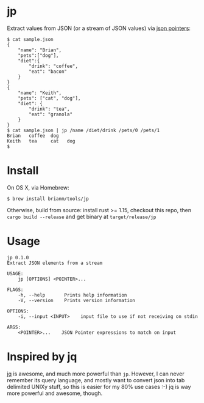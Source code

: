 # jp

Extract values from JSON (or a stream of JSON values) via [json pointers](https://tools.ietf.org/html/rfc6901):

```
$ cat sample.json
{
    "name": "Brian",
    "pets":["dog"],
    "diet":{
        "drink": "coffee",
        "eat": "bacon"
    }
}
{
    "name": "Keith",
    "pets": ["cat", "dog"],
    "diet": {
        "drink": "tea",
        "eat": "granola"
    }
}
$ cat sample.json | jp /name /diet/drink /pets/0 /pets/1
Brian   coffee  dog
Keith   tea     cat   dog
$
```

# Install

On OS X, via Homebrew:

```
$ brew install brianm/tools/jp
```

Otherwise, build from source: install rust >= 1.15, checkout this repo, 
then `cargo build --release` and get binary at `target/release/jp`

# Usage

```
jp 0.1.0
Extract JSON elements from a stream

USAGE:
    jp [OPTIONS] <POINTER>...

FLAGS:
    -h, --help       Prints help information
    -V, --version    Prints version information

OPTIONS:
    -i, --input <INPUT>    input file to use if not receiving on stdin

ARGS:
    <POINTER>...    JSON Pointer expressions to match on input
```

# Inspired by jq

[jq](https://stedolan.github.io/jq/) is awesome, and much more powerful than `jp`. However, I can
never remember its query language, and mostly want to convert json into tab delimited UNIXy stuff,
so this is easier for my 80% use cases :-) jq is way more powerful and awesome, though.
